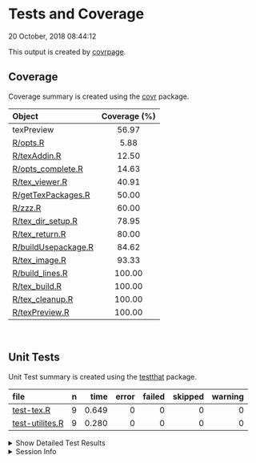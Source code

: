 Tests and Coverage
================
20 October, 2018 08:44:12

This output is created by
[covrpage](https://github.com/yonicd/covrpage).

## Coverage

Coverage summary is created using the
[covr](https://github.com/r-lib/covr) package.

| Object                                        | Coverage (%) |
| :-------------------------------------------- | :----------: |
| texPreview                                    |    56.97     |
| [R/opts.R](../R/opts.R)                       |     5.88     |
| [R/texAddin.R](../R/texAddin.R)               |    12.50     |
| [R/opts\_complete.R](../R/opts_complete.R)    |    14.63     |
| [R/tex\_viewer.R](../R/tex_viewer.R)          |    40.91     |
| [R/getTexPackages.R](../R/getTexPackages.R)   |    50.00     |
| [R/zzz.R](../R/zzz.R)                         |    60.00     |
| [R/tex\_dir\_setup.R](../R/tex_dir_setup.R)   |    78.95     |
| [R/tex\_return.R](../R/tex_return.R)          |    80.00     |
| [R/buildUsepackage.R](../R/buildUsepackage.R) |    84.62     |
| [R/tex\_image.R](../R/tex_image.R)            |    93.33     |
| [R/build\_lines.R](../R/build_lines.R)        |    100.00    |
| [R/tex\_build.R](../R/tex_build.R)            |    100.00    |
| [R/tex\_cleanup.R](../R/tex_cleanup.R)        |    100.00    |
| [R/texPreview.R](../R/texPreview.R)           |    100.00    |

<br>

## Unit Tests

Unit Test summary is created using the
[testthat](https://github.com/r-lib/testthat)
package.

| file                                        | n |  time | error | failed | skipped | warning |
| :------------------------------------------ | -: | ----: | ----: | -----: | ------: | ------: |
| [test-tex.R](testthat/test-tex.R)           | 9 | 0.649 |     0 |      0 |       0 |       0 |
| [test-utilites.R](testthat/test-utilites.R) | 9 | 0.280 |     0 |      0 |       0 |       0 |

<details closed>

<summary> Show Detailed Test Results
</summary>

| file                                            | context                      | test                                              | status | n |  time |
| :---------------------------------------------- | :--------------------------- | :------------------------------------------------ | :----- | -: | ----: |
| [test-tex.R](testthat/test-tex.R#L33)           | core tex function            | porting to tex: files generated                   | PASS   | 1 | 0.002 |
| [test-tex.R](testthat/test-tex.R#L37)           | core tex function            | porting to tex: class of output                   | PASS   | 1 | 0.001 |
| [test-tex.R](testthat/test-tex.R#L51)           | core tex function            | porting to tex no filedir: no files generated     | PASS   | 1 | 0.002 |
| [test-tex.R](testthat/test-tex.R#L55)           | core tex function            | porting to tex no filedir: class of output        | PASS   | 1 | 0.002 |
| [test-tex.R](testthat/test-tex.R#L69)           | core tex function            | keep pdf as an output: files generated            | PASS   | 1 | 0.002 |
| [test-tex.R](testthat/test-tex.R#L73)           | core tex function            | keep pdf as an output: class of output            | PASS   | 1 | 0.001 |
| [test-tex.R](testthat/test-tex.R#L88)           | core tex function            | html output: return magick object                 | PASS   | 1 | 0.634 |
| [test-tex.R](testthat/test-tex.R#L103)          | core tex function            | use svg device: check if file created             | PASS   | 1 | 0.003 |
| [test-tex.R](testthat/test-tex.R#L131)          | core tex function            | tex lines directly input: validate benchmark      | PASS   | 1 | 0.002 |
| [test-utilites.R](testthat/test-utilites.R#L8)  | utility functions of package | build usepackage call: basic call                 | PASS   | 1 | 0.002 |
| [test-utilites.R](testthat/test-utilites.R#L12) | utility functions of package | build usepackage call: check library is installed | PASS   | 1 | 0.128 |
| [test-utilites.R](testthat/test-utilites.R#L16) | utility functions of package | build usepackage call: add options                | PASS   | 1 | 0.001 |
| [test-utilites.R](testthat/test-utilites.R#L20) | utility functions of package | build usepackage call: use bad library name       | PASS   | 1 | 0.132 |
| [test-utilites.R](testthat/test-utilites.R#L39) | utility functions of package | build usepackage multiple calls: class            | PASS   | 1 | 0.001 |
| [test-utilites.R](testthat/test-utilites.R#L43) | utility functions of package | build usepackage multiple calls: dimension        | PASS   | 1 | 0.002 |
| [test-utilites.R](testthat/test-utilites.R#L57) | utility functions of package | find packages: check class                        | PASS   | 2 | 0.002 |
| [test-utilites.R](testthat/test-utilites.R#L73) | utility functions of package | empty call to addin: cause addin to crash         | PASS   | 1 | 0.012 |

</details>

<details>

<summary> Session Info </summary>

| Field    | Value                               |
| :------- | :---------------------------------- |
| Version  | R version 3.5.1 (2018-07-02)        |
| Platform | x86\_64-apple-darwin15.6.0 (64-bit) |
| Running  | macOS High Sierra 10.13.6           |
| Language | en\_US                              |
| Timezone | America/New\_York                   |

| Package  | Version    |
| :------- | :--------- |
| testthat | 2.0.0.9000 |
| covr     | 3.2.0      |
| covrpage | 0.0.61     |

</details>

<!--- Final Status : pass --->
